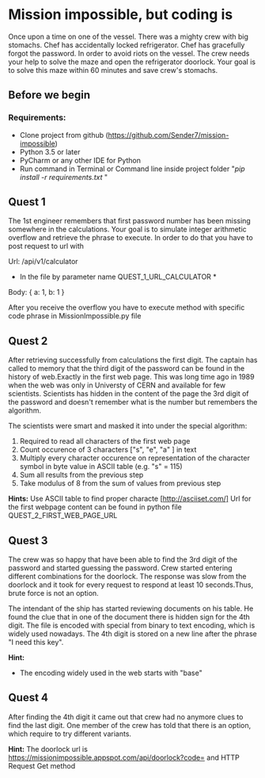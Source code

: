 # Mission impossible, but coding is  

 
Once upon a time on one of the vessel. There was a mighty crew with big stomachs. Chef has accidentally locked refrigerator. Chef has gracefully forgot the password. In order to avoid riots on the vessel. The crew needs your help to solve the maze and open the refrigerator doorlock. Your goal is to solve this maze within 60 minutes and save crew's stomachs.

## Before we begin

### Requirements:

- Clone project from github (https://github.com/Sender7/mission-impossible)
- Python 3.5 or later 
- PyCharm or any other IDE for Python
- Run command in Terminal or Command line inside project folder "*pip install -r requirements.txt*
"

## Quest 1

The 1st engineer remembers that first password number has been missing somewhere in the calculations. Your goal is to simulate integer arithmetic overflow and retrieve the phrase to execute. In order to do that you have to post request to url  with 

Url: /api/v1/calculator
* In the file by parameter name QUEST_1_URL_CALCULATOR *

Body:
{ a: 1, b: 1 }

After you receive the overflow you have to execute method with specific code phrase in MissionImpossible.py file

## Quest 2

After retrieving successfully from calculations the first digit. The captain has called to memory that the third digit of the password can be found in the history of web.Exactly in the first web page. This was long time ago in 1989 when the web was only in Universty of CERN and available for few scientists. Scientists has hidden in the content of the page the 3rd digit of the password and doesn't remember what is the number but remembers the algorithm. 

The scientists were smart and masked it into under the special algorithm:

1. Required to read all characters of the first web page
2. Count occurence of 3 characters ["s", "e", "a" ] in text
3. Multiply every character occurence on representation of the character symbol in byte value in ASCII table (e.g. "s" = 115)
4. Sum all results from the previous step
5. Take modulus of 8 from the sum of values from previous step

**Hints:** 
Use ASCII table to find proper characte [http://asciiset.com/]
Url for the first webpage content can be found in python file  QUEST_2_FIRST_WEB_PAGE_URL

## Quest 3 

The crew was so happy that have been able to find the 3rd digit of the password and started guessing the password. Crew started entering different combinations for the doorlock. The response was slow from the doorlock and it took for every request to respond at least 10 seconds.Thus, brute force is not an option. 

The intendant of the ship has started reviewing documents on his table. He found the clue that in one of the document there is hidden sign for the 4th digit. The file is encoded with special from binary to text encoding, which is widely used nowadays. The  4th digit  is stored on a new line after the phrase "I need this key". 

**Hint:** 
- The encoding widely used in the web starts with "base" 


## Quest 4

After finding the 4th digit it came out that crew had no anymore clues to find the last digit. One member of the crew has told that there is an option, which require to try different variants.
 
**Hint:** The doorlock url is https://missionimpossible.appspot.com/api/doorlock?code= and HTTP Request Get method


